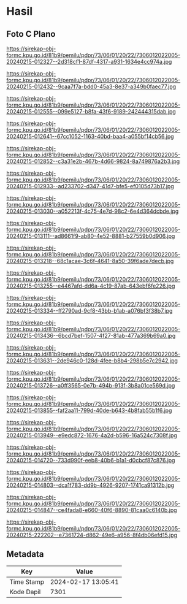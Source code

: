 # Hasil

## Foto C Plano

https://sirekap-obj-formc.kpu.go.id/81b9/pemilu/pdpr/73/06/01/20/22/7306012022005-20240215-012327--2d318cf1-87df-4317-a931-1634e4cc974a.jpg

https://sirekap-obj-formc.kpu.go.id/81b9/pemilu/pdpr/73/06/01/20/22/7306012022005-20240215-012432--9caa7f7a-bdd0-45a3-8e37-a349b0faec77.jpg

https://sirekap-obj-formc.kpu.go.id/81b9/pemilu/pdpr/73/06/01/20/22/7306012022005-20240215-012555--099e5127-b8fa-43f6-9189-242444315dab.jpg

https://sirekap-obj-formc.kpu.go.id/81b9/pemilu/pdpr/73/06/01/20/22/7306012022005-20240215-012641--67cc1052-1163-40bd-baa4-a055bf14cb56.jpg

https://sirekap-obj-formc.kpu.go.id/81b9/pemilu/pdpr/73/06/01/20/22/7306012022005-20240215-012852--c3a31e2b-467b-4d66-9824-8a749876a2b3.jpg

https://sirekap-obj-formc.kpu.go.id/81b9/pemilu/pdpr/73/06/01/20/22/7306012022005-20240215-012933--ad233702-d347-41d7-bfe5-ef0105d73b17.jpg

https://sirekap-obj-formc.kpu.go.id/81b9/pemilu/pdpr/73/06/01/20/22/7306012022005-20240215-013030--a052213f-4c75-4e7d-98c2-6e4d364dcbde.jpg

https://sirekap-obj-formc.kpu.go.id/81b9/pemilu/pdpr/73/06/01/20/22/7306012022005-20240215-013111--ad8661f9-ab80-4e52-8881-b27559b0d906.jpg

https://sirekap-obj-formc.kpu.go.id/81b9/pemilu/pdpr/73/06/01/20/22/7306012022005-20240215-013218--68c1acae-3c6f-4641-8a50-39f6ade7decb.jpg

https://sirekap-obj-formc.kpu.go.id/81b9/pemilu/pdpr/73/06/01/20/22/7306012022005-20240215-013255--e4467afd-dd6a-4c19-87ab-643ebf6fe226.jpg

https://sirekap-obj-formc.kpu.go.id/81b9/pemilu/pdpr/73/06/01/20/22/7306012022005-20240215-013334--ff2790ad-9cf8-43bb-b1ab-a076bf3f38b7.jpg

https://sirekap-obj-formc.kpu.go.id/81b9/pemilu/pdpr/73/06/01/20/22/7306012022005-20240215-013436--6bcd7bef-1507-4f27-81ab-477a369b69a0.jpg

https://sirekap-obj-formc.kpu.go.id/81b9/pemilu/pdpr/73/06/01/20/22/7306012022005-20240215-013631--2de946c0-128d-4fee-b8b4-298b5e7c2942.jpg

https://sirekap-obj-formc.kpu.go.id/81b9/pemilu/pdpr/73/06/01/20/22/7306012022005-20240215-013726--a0ff3565-0e7b-494b-913f-3b8a01ce569d.jpg

https://sirekap-obj-formc.kpu.go.id/81b9/pemilu/pdpr/73/06/01/20/22/7306012022005-20240215-013855--faf2aa11-799d-40de-b643-4b8fab55b1f6.jpg

https://sirekap-obj-formc.kpu.go.id/81b9/pemilu/pdpr/73/06/01/20/22/7306012022005-20240215-013949--e9edc872-1676-4a2d-b596-16a524c7308f.jpg

https://sirekap-obj-formc.kpu.go.id/81b9/pemilu/pdpr/73/06/01/20/22/7306012022005-20240215-014720--733d990f-eeb8-40b6-b1a1-d0cbcf87c876.jpg

https://sirekap-obj-formc.kpu.go.id/81b9/pemilu/pdpr/73/06/01/20/22/7306012022005-20240215-014803--dca1f783-dd9b-4926-9207-1741ca91312b.jpg

https://sirekap-obj-formc.kpu.go.id/81b9/pemilu/pdpr/73/06/01/20/22/7306012022005-20240215-014847--ce4fada8-e660-40f6-8890-81caa0c6140b.jpg

https://sirekap-obj-formc.kpu.go.id/81b9/pemilu/pdpr/73/06/01/20/22/7306012022005-20240215-222202--e7361724-d862-49e6-a956-8f4db06efd15.jpg


## Metadata

| Key        | Value               |
| ---------- | ------------------- |
| Time Stamp | 2024-02-17 13:05:41 |
| Kode Dapil | 7301                |



